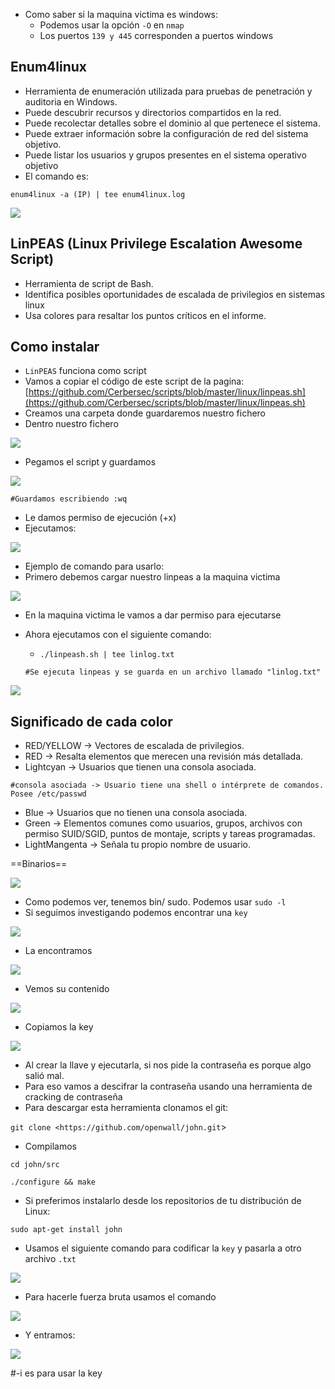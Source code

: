 - Como saber si la maquina victima es windows:
    - Podemos usar la opción `-O` en `nmap`
    - Los puertos `139 y 445` corresponden a puertos windows

## Enum4linux

- Herramienta de enumeración utilizada para pruebas de penetración y auditoria en Windows.
- Puede descubrir recursos y directorios compartidos en la red.
- Puede recolectar detalles sobre el dominio al que pertenece el sistema.
- Puede extraer información sobre la configuración de red del sistema objetivo.
- Puede listar los usuarios y grupos presentes en el sistema operativo objetivo
- El comando es:

`enum4linux -a (IP) | tee enum4linux.log`


![](../Imagenes/Pasted%20image%2020250113174954.png)


## LinPEAS (Linux Privilege Escalation Awesome Script)

- Herramienta de script de Bash.
- Identifica posibles oportunidades de escalada de privilegios en sistemas linux
- Usa colores para resaltar los puntos críticos en el informe.

## Como instalar

- `LinPEAS` funciona como script
- Vamos a copiar el código de este script de la pagina: [https://github.com/Cerbersec/scripts/blob/master/linux/linpeas.sh](https://github.com/Cerbersec/scripts/blob/master/linux/linpeas.sh)
- Creamos una carpeta donde guardaremos nuestro fichero
- Dentro nuestro fichero

![](../Imagenes/Pasted%20image%2020250113174224.png)

- Pegamos el script y guardamos

![](../Imagenes/Pasted%20image%2020250113174251.png)

`#Guardamos escribiendo :wq`

- Le damos permiso de ejecución (+x)
- Ejecutamos:

![](../Imagenes/Pasted%20image%2020250113174316.png)

- Ejemplo de comando para usarlo:
- Primero debemos cargar nuestro linpeas a la maquina victima

![](../Imagenes/Pasted%20image%2020250113174357.png)

- En la maquina victima le vamos a dar permiso para ejecutarse
    
- Ahora ejecutamos con el siguiente comando:
    
    - `./linpeash.sh | tee linlog.txt`
    
    `#Se ejecuta linpeas y se guarda en un archivo llamado "linlog.txt"`

![](../Imagenes/Pasted%20image%2020250113174434.png)

## Significado de cada color

- RED/YELLOW → Vectores de escalada de privilegios.
- RED → Resalta elementos que merecen una revisión más detallada.
- Lightcyan → Usuarios que tienen una consola asociada.

`#consola asociada -> Usuario tiene una shell o intérprete de comandos. Posee /etc/passwd`

- Blue → Usuarios que no tienen una consola asociada.
- Green → Elementos comunes como usuarios, grupos, archivos con permiso SUID/SGID, puntos de montaje, scripts y tareas programadas.
- LightMangenta → Señala tu propio nombre de usuario.

==Binarios==


![](../Imagenes/Pasted%20image%2020250113174506.png)

- Como podemos ver, tenemos bin/ sudo. Podemos usar `sudo -l`
- Si seguimos investigando podemos encontrar una `key`

![](../Imagenes/Pasted%20image%2020250113174526.png)

- La encontramos

![](../Imagenes/Pasted%20image%2020250113174552.png)

- Vemos su contenido

![](../Imagenes/Pasted%20image%2020250113174613.png)

- Copiamos la key

![](../Imagenes/Pasted%20image%2020250113174630.png)

- Al crear la llave y ejecutarla, si nos pide la contraseña es porque algo salió mal.
- Para eso vamos a descifrar la contraseña usando una herramienta de cracking de contraseña
- Para descargar esta herramienta clonamos el git:

`git clone <https://github.com/openwall/john.git`>

- Compilamos

`cd john/src`

`./configure && make`

- Si preferimos instalarlo desde los repositorios de tu distribución de Linux:

`sudo apt-get install john`

- Usamos el siguiente comando para codificar la `key` y pasarla a otro archivo `.txt`

![](../Imagenes/Pasted%20image%2020250113174651.png)

- Para hacerle fuerza bruta usamos el comando

![](../Imagenes/Pasted%20image%2020250113174716.png)

- Y entramos:

![](../Imagenes/Pasted%20image%2020250113174735.png)

#-i es para usar la key

